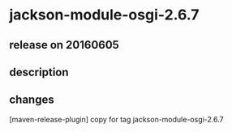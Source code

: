 # jackson-module-osgi-2.6.7

## release on 20160605
## description
## changes
[maven-release-plugin] copy for tag jackson-module-osgi-2.6.7

